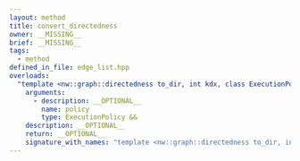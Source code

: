 ```yaml
---
layout: method
title: convert_directedness
owner: __MISSING__
brief: __MISSING__
tags:
  - method
defined_in_file: edge_list.hpp
overloads:
  "template <nw::graph::directedness to_dir, int kdx, class ExecutionPolicy>\nauto convert_directedness(ExecutionPolicy &&)":
    arguments:
      - description: __OPTIONAL__
        name: policy
        type: ExecutionPolicy &&
    description: __OPTIONAL__
    return: __OPTIONAL__
    signature_with_names: "template <nw::graph::directedness to_dir, int kdx, class ExecutionPolicy>\nauto convert_directedness(ExecutionPolicy && policy)"
---
```

